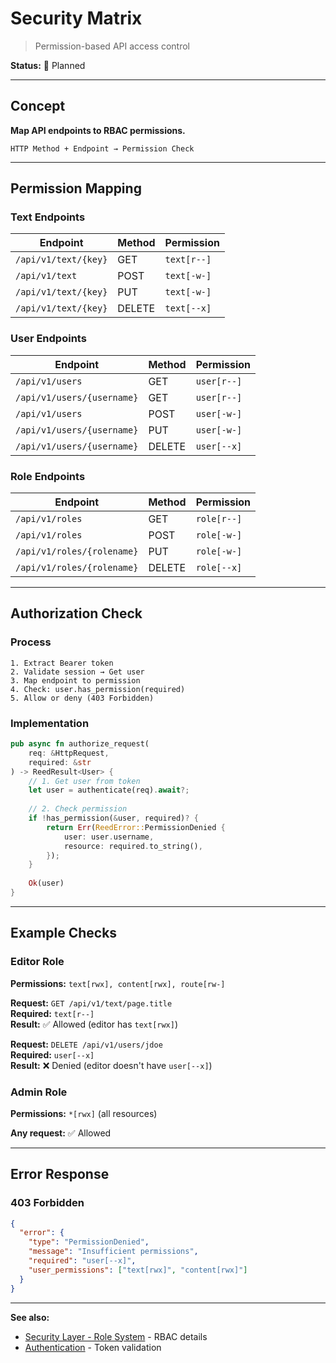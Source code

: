# Security Matrix

> Permission-based API access control

**Status:** 🔄 Planned

---

## Concept

**Map API endpoints to RBAC permissions.**

```
HTTP Method + Endpoint → Permission Check
```

---

## Permission Mapping

### Text Endpoints

| Endpoint | Method | Permission |
|----------|--------|------------|
| `/api/v1/text/{key}` | GET | `text[r--]` |
| `/api/v1/text` | POST | `text[-w-]` |
| `/api/v1/text/{key}` | PUT | `text[-w-]` |
| `/api/v1/text/{key}` | DELETE | `text[--x]` |

### User Endpoints

| Endpoint | Method | Permission |
|----------|--------|------------|
| `/api/v1/users` | GET | `user[r--]` |
| `/api/v1/users/{username}` | GET | `user[r--]` |
| `/api/v1/users` | POST | `user[-w-]` |
| `/api/v1/users/{username}` | PUT | `user[-w-]` |
| `/api/v1/users/{username}` | DELETE | `user[--x]` |

### Role Endpoints

| Endpoint | Method | Permission |
|----------|--------|------------|
| `/api/v1/roles` | GET | `role[r--]` |
| `/api/v1/roles` | POST | `role[-w-]` |
| `/api/v1/roles/{rolename}` | PUT | `role[-w-]` |
| `/api/v1/roles/{rolename}` | DELETE | `role[--x]` |

---

## Authorization Check

### Process

```
1. Extract Bearer token
2. Validate session → Get user
3. Map endpoint to permission
4. Check: user.has_permission(required)
5. Allow or deny (403 Forbidden)
```

### Implementation

```rust
pub async fn authorize_request(
    req: &HttpRequest,
    required: &str
) -> ReedResult<User> {
    // 1. Get user from token
    let user = authenticate(req).await?;
    
    // 2. Check permission
    if !has_permission(&user, required)? {
        return Err(ReedError::PermissionDenied {
            user: user.username,
            resource: required.to_string(),
        });
    }
    
    Ok(user)
}
```

---

## Example Checks

### Editor Role

**Permissions:** `text[rwx], content[rwx], route[rw-]`

**Request:** `GET /api/v1/text/page.title`  
**Required:** `text[r--]`  
**Result:** ✅ Allowed (editor has `text[rwx]`)

**Request:** `DELETE /api/v1/users/jdoe`  
**Required:** `user[--x]`  
**Result:** ❌ Denied (editor doesn't have `user[--x]`)

### Admin Role

**Permissions:** `*[rwx]` (all resources)

**Any request:** ✅ Allowed

---

## Error Response

### 403 Forbidden

```json
{
  "error": {
    "type": "PermissionDenied",
    "message": "Insufficient permissions",
    "required": "user[--x]",
    "user_permissions": ["text[rwx]", "content[rwx]"]
  }
}
```

---

**See also:**
- [Security Layer - Role System](../03-security-layer/role-system.md) - RBAC details
- [Authentication](authentication.md) - Token validation
